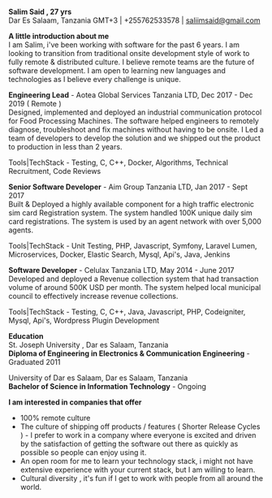 **Salim Said , 27 yrs**  
Dar Es Salaam, Tanzania GMT+3 | +255762533578 | [saliimsaid@gmail.com](mailto:saliimsaid@gmail.com)

**A little introduction about me**  
 I am Salim, i&#39;ve been working with software for the past 6 years. I am looking to transition from traditional onsite development style of work to fully remote &amp; distributed culture. I believe remote teams are the future of software development. I am open to learning new languages and technologies as I believe every challenge is unique.

**Engineering Lead** - Aotea Global Services Tanzania LTD, Dec 2017 - Dec 2019 ( Remote )  
Designed, implemented and deployed an industrial communication protocol for Food Processing Machines. The software helped engineers to remotely diagnose, troubleshoot and fix machines without having to be onsite. I Led a team of developers to develop the solution and we shipped out the product to production in less than 2 years.

Tools|TechStack -  Testing, C, C++, Docker, Algorithms, Technical Recruitment, Code Reviews

**Senior Software Developer** - Aim Group Tanzania LTD, Jan 2017 - Sept 2017  
Built &amp; Deployed a highly available component for a high traffic electronic sim card Registration system. The system handled 100K unique daily sim card registrations. The system is used by an agent network with over 5,000 agents.

Tools|TechStack - Unit Testing, PHP, Javascript, Symfony, Laravel Lumen, Microservices,  Docker, Elastic Search, Mysql, Api&#39;s, Java, Jenkins

**Software Developer** - Celulax Tanzania LTD, May 2014 -  June 2017  
Developed and deployed a Revenue collection system that had transaction volume of around 500K USD per month. The system helped local municipal council to effectively increase revenue collections.

Tools|TechStack - Testing, C, C++, Java, Javascript, PHP, Codeigniter, Mysql, Api&#39;s, Wordpress Plugin Development

**Education**  
St. Joseph University , Dar es Salaam, Tanzania  
**Diploma of Engineering in Electronics &amp; Communication Engineering** - Graduated  2011  

University of Dar es Salaam, Dar es Salaam, Tanzania  
**Bachelor of Science in Information Technology** - Ongoing  

**I am interested in companies that offer**
- 100% remote culture
- The culture of shipping off products / features ( Shorter Release Cycles ) - I prefer to work in a company where everyone is excited and driven by the satisfaction of getting the software out there as quickly as possible so people can enjoy using it.
- An open room for me to learn your technology stack, i might not have extensive experience with your current stack, but I am willing to learn.
- Cultural diversity , it&#39;s fun if I get to work with people from all around the world.
